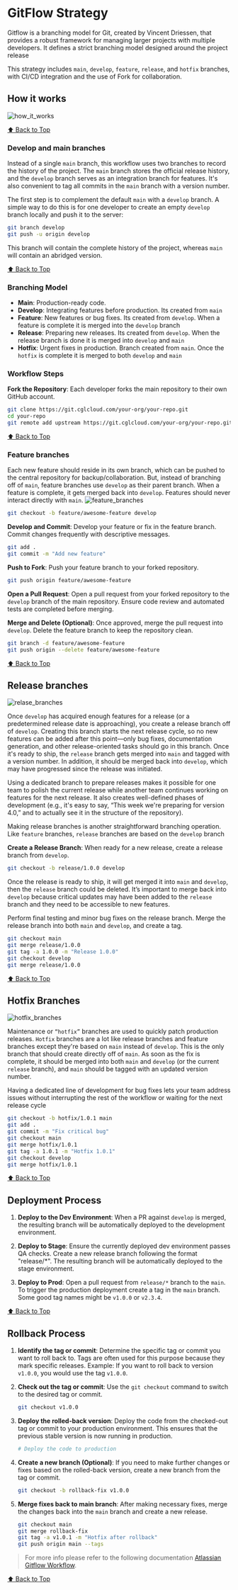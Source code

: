 # GitFlow Strategy

Gitflow is a branching model for Git, created by Vincent Driessen, that provides a robust framework for managing larger projects with multiple developers. It defines a strict branching model designed around the project release

This strategy includes `main`, `develop`, `feature`, `release`, and `hotfix` branches, with CI/CD integration and the use of Fork for collaboration.

## How it works

![how_it_works](images/how_it_works.svg)

[⬆️ Back to Top](#gitflow-strategy)

### Develop and main branches

Instead of a single `main` branch, this workflow uses two branches to
record the history of the project. The `main` branch stores the official
release history, and the `develop` branch serves as an integration branch
for features. It's also convenient to tag all commits in the `main` branch
with a version number.

The first step is to complement the default `main` with a `develop` branch.
A simple way to do this is for one developer to create an empty `develop`
branch locally and push it to the server:

```bash
git branch develop
git push -u origin develop
```

This branch will contain the complete history of the project, whereas `main`
will contain an abridged version.

[⬆️ Back to Top](#gitflow-strategy)

### Branching Model

- **Main**: Production-ready code.
- **Develop**: Integrating features before production. Its created from `main`
- **Feature**: New features or bug fixes. Its created from `develop`. When a
  feature is complete it is merged into the `develop` branch
- **Release**: Preparing new releases. Its created from `develop`. When the
  release branch is done it is merged into `develop` and `main`
- **Hotfix**: Urgent fixes in production. Branch created from `main`. Once the
  `hotfix` is complete it is merged to both `develop` and `main`

### Workflow Steps

**Fork the Repository**: Each developer forks the main repository to their
own GitHub account.

```bash
git clone https://git.cglcloud.com/your-org/your-repo.git
cd your-repo
git remote add upstream https://git.cglcloud.com/your-org/your-repo.git
```

[⬆️ Back to Top](#gitflow-strategy)

### **Feature branches**

Each new feature should reside in its own branch, which can be pushed to the
central repository for backup/collaboration. But, instead of branching off
of `main`, feature branches use `develop` as their parent branch. When a
feature is complete, it gets merged back into `develop`. Features should
never interact directly with `main`.
![feature_branches](images/feature_branches.svg)

```bash
git checkout -b feature/awesome-feature develop
```

**Develop and Commit**: Develop your feature or fix in the feature branch.
Commit changes frequently with descriptive messages.

```bash
git add .
git commit -m "Add new feature"
```

**Push to Fork**: Push your feature branch to your forked repository.

```bash
git push origin feature/awesome-feature
```

**Open a Pull Request**: Open a pull request from your forked repository to
the `develop` branch of the main repository. Ensure code review and automated
tests are completed before merging.

**Merge and Delete (Optional)**: Once approved, merge the pull request into
`develop`. Delete the feature branch to keep the repository clean.

```bash
git branch -d feature/awesome-feature
git push origin --delete feature/awesome-feature
```

[⬆️ Back to Top](#gitflow-strategy)

## Release branches

![relase_branches](images/release_branches.svg)

Once `develop` has acquired enough features for a release (or a predetermined
release date is approaching), you create a release branch off of `develop`.
Creating this branch starts the next release cycle, so no new features can be
added after this point—only bug fixes, documentation generation, and other
release-oriented tasks should go in this branch. Once it's ready to ship,
the `release` branch gets merged into `main` and tagged with a version
number. In addition, it should be merged back into `develop`, which may
have progressed since the release was initiated.

Using a dedicated branch to prepare releases makes it possible for one team to
polish the current release while another team continues working on features
for the next release. It also creates well-defined phases of development
(e.g., it's easy to say, “This week we're preparing for version 4.0,” and to
actually see it in the structure of the repository).

Making release branches is another straightforward branching operation.
Like `feature` branches, `release` branches are based on the `develop` branch

**Create a Release Branch**: When ready for a new release, create a release
branch from `develop`.

```bash
git checkout -b release/1.0.0 develop
```

Once the release is ready to ship, it will get merged it into `main`
and `develop`, then the `release` branch could be deleted. It’s important to
merge back into `develop` because critical updates may have been added to the
`release` branch and they need to be accessible to new features.

Perform final testing and minor bug fixes on the release branch. Merge the
release branch into both `main` and `develop`, and create a tag.

```bash
git checkout main
git merge release/1.0.0
git tag -a 1.0.0 -m "Release 1.0.0"
git checkout develop
git merge release/1.0.0
```

[⬆️ Back to Top](#gitflow-strategy)

## Hotfix Branches

![hotfix_branches](images/hotfix_branches.svg)

Maintenance or `“hotfix”` branches are used to quickly patch production
releases. `Hotfix` branches are a lot like release branches and feature
branches except they're based on `main` instead of `develop`. This is the only
branch that should create directly off of `main`. As soon as the fix is
complete, it should be merged into both `main` and `develop` (or the current
`release` branch), and `main` should be tagged with an updated version number.

Having a dedicated line of development for bug fixes lets your team address
issues without interrupting the rest of the workflow or waiting for the next
release cycle

```bash
git checkout -b hotfix/1.0.1 main
git add .
git commit -m "Fix critical bug"
git checkout main
git merge hotfix/1.0.1
git tag -a 1.0.1 -m "Hotfix 1.0.1"
git checkout develop
git merge hotfix/1.0.1
```

[⬆️ Back to Top](#gitflow-strategy)

## Deployment Process

1. **Deploy to the Dev Environment**: When a PR against `develop` is merged,
   the resulting branch will be automatically deployed to the development
   environment.

1. **Deploy to Stage**: Ensure the currently deployed dev environment passes
   QA checks. Create a new release branch following the format "release/\*". The
   resulting branch will be automatically deployed to the stage environment.

1. **Deploy to Prod**: Open a pull request from `release/*` branch to the
   `main`. To trigger the production deployment create a tag in the `main` branch.
   Some good tag names might be `v1.0.0` or `v2.3.4`.

[⬆️ Back to Top](#gitflow-strategy)

## Rollback Process

1. **Identify the tag or commit**: Determine the specific tag or commit you
   want to roll back to. Tags are often used for this purpose because they mark
   specific releases. Example: If you want to roll back to version `v1.0.0`, you
   would use the tag `v1.0.0`.

2. **Check out the tag or commit**: Use the `git checkout` command to switch to
   the desired tag or commit.

   ```bash
   git checkout v1.0.0
   ```

3. **Deploy the rolled-back version**: Deploy the code from the checked-out
   tag or commit to your production environment. This ensures that the previous
   stable version is now running in production.

   ```bash
   # Deploy the code to production
   ```

4. **Create a new branch (Optional)**: If you need to make further changes or
   fixes based on the rolled-back version, create a new branch from the tag or
   commit.

   ```bash
   git checkout -b rollback-fix v1.0.0
   ```

5. **Merge fixes back to main branch**: After making necessary fixes, merge
   the changes back into the `main` branch and create a new release.

   ```bash
   git checkout main
   git merge rollback-fix
   git tag -a v1.0.1 -m "Hotfix after rollback"
   git push origin main --tags
   ```

> For more info please refer to the following documentation
> [Atlassian Gitflow Workflow](https://www.atlassian.com/git/tutorials/comparing-workflows/gitflow-workflow).

[⬆️ Back to Top](#gitflow-strategy)
